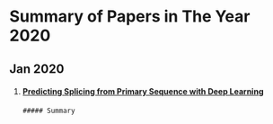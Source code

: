 # Summary of Papers in The Year 2020
## Jan 2020

1. #### [Predicting Splicing from Primary Sequence with Deep Learning](https://www.cell.com/cell/fulltext/S0092-8674(18)31629-5?_returnURL=https%3A%2F%2Flinkinghub.elsevier.com%2Fretrieve%2Fpii%2FS0092867418316295%3Fshowall%3Dtrue)
       ##### Summary
